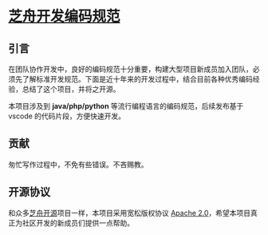 # [芝舟开发编码规范](https://git.yoqi.me/zhizhou/ZhiZhouDevelopmentSpecification)

## 引言

在团队协作开发中，良好的编码规范十分重要，构建大型项目新成员加入团队，必须先了解标准开发规范。下面是近十年来的开发过程中，结合目前各种优秀编码经验，总结了这个项目，并将之开源。

本项目涉及到 **java/php/python** 等流行编程语言的编码规范，后续发布基于 vscode 的代码片段，方便快速开发。



## 贡献

匆忙写作过程中，不免有些错误。不吝赐教。



## 开源协议

和众多[芝舟开源](https://git.yoqi.me/)项目一样，本项目采用宽松版权协议 [Apache 2.0](LICENSE.md)，希望本项目真正为社区开发的新成员们提供一点帮助。


